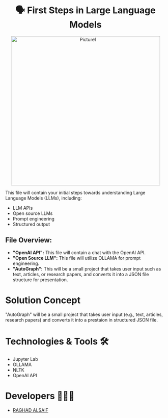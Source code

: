 <div align="center">
  <h1>🗣️ First Steps in Large Language Models</h1>
  <img width="468" alt="Picture1" src="https://github.com/raghadalsaif/AutoGraph/assets/107502187/b73bd729-89d9-463c-b6ab-2e63bbfc85ca">
</div>


This file will contain your initial steps towards understanding Large Language Models (LLMs), including:

- LLM APIs
- Open source LLMs
- Prompt engineering
- Structured output

## File Overview:
- **"OpenAI API":** This file will contain a chat with the OpenAI API.
- **"Open Source LLM":** This file will utilize OLLAMA for prompt engineering.
- **"AutoGraph":** This will be a small project that takes user input such as text, articles, or research papers, and converts it into a JSON file structure for presentation.

# Solution Concept
"AutoGraph" will be a small project that takes user input (e.g., text, articles, research papers) and converts it into a prestaion in structured JSON file.

# Technologies & Tools 🛠️
- Jupyter Lab
- OLLAMA
- NLTK
- OpenAI API

# Developers 👩🏼‍💻
- [RAGHAD ALSAIF](https://github.com/raghadalsaif)




